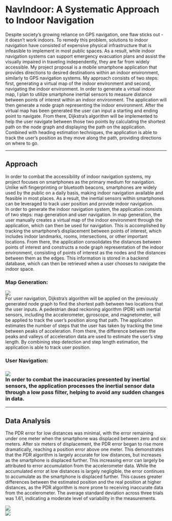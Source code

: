 
<h1>NavIndoor: A Systematic Approach to Indoor Navigation</h1>
<p>Despite society’s growing reliance on GPS navigation, one flaw sticks out - it doesn’t work indoors. To remedy this problem, solutions to indoor navigation have consisted of expensive physical infrastructure that is infeasible to implement in most public spaces. As a result, while indoor navigation systems can support emergency evacuation plans and assist the visually impaired in traveling independently, they are far from widely accessible. My project proposal is a mobile smartphone application that provides directions to desired destinations within an indoor environment, similarly to GPS navigation systems. My approach consists of two steps: first, generating a virtual map of the indoor environment and second, navigating the indoor environment. In order to generate a virtual indoor map, I plan to utilize smartphone inertial sensors to measure distance between points of interest within an indoor environment. The application will then generate a node graph representing the indoor environment. After the virtual map has been generated the user can input a starting and ending point to navigate. From there, Dijkstra’s algorithm will be implemented to help the user navigate between those two points by calculating the shortest path on the node graph and displaying the path on the application. Combined with heading estimation techniques, the application is able to track the user’s position as they move along the path, providing directions on where to go.</p>
<hr>
<h2>Approach</h2>
<p>In order to combat the accessibility of indoor navigation systems, my project focuses on smartphones as the primary medium for navigation. Unlike wifi fingerprinting or bluetooth beacons, smartphones are widely used by the public on a daily basis, making indoor navigation available and feasible in most places. As a result, the inertial sensors within smartphones can be leveraged to track user position and provide indoor navigation.
<br>
In order to generate the indoor navigation system, the application consists of two steps: map generation and user navigation. In map generation, the user manually creates a virtual map of the indoor environment through the application, which can then be used for navigation. This is accomplished by tracking the smartphone’s displacement between points of interest, which includes indoor landmarks, rooms, intersections, or other important locations. From there, the application consolidates the distances between points of interest and constructs a node graph representation of the indoor environment, consisting of points of interest as the nodes and the distances between them as the edges. This information is stored in a backend database, which can then be retrieved when a user chooses to navigate the indoor space.
<br>
<h3>Map Generation:</h3>
<img src="https://github.com/noahtylee/NavIndoor/assets/91506066/0ac73fa6-7f50-44ee-be22-d147ebd68ef3" />
<br>
For user navigation, Dijkstra’s algorithm will be applied on the previously generated node graph to find the shortest path between two locations that the user inputs. A pedestrian dead reckoning algorithm (PDR) with inertial sensors, including the accelerometer, gyroscope, and magnetometer, will be applied to track the user’s position along that path. The application estimates the number of steps that the user has taken by tracking the time between peaks of acceleration. From there, the difference between the peaks and valleys of acceleration data are used to estimate the user’s step length. By combining step detection and step length estimation, the application is able to track user position.
<br>
<h3>User Navigation:<h3>
<img src="https://github.com/noahtylee/NavIndoor/assets/91506066/5e736ec8-592b-44ee-96e3-de6349fd749c" />
<br>
In order to combat the inaccuracies presented by inertial sensors, the application  processes the inertial sensor data through a low pass filter, helping to avoid any sudden changes in data.
</p>
<hr>
<h2>Data Analysis</h2>
<p>The PDR error for low distances was minimal, with the error remaining under one meter when the smartphone was displaced between zero and six meters. After six meters of displacement, the PDR error began to rise more dramatically, reaching a position error above one meter. This demonstrates that the PDR algorithm is largely accurate for low distances, but increases as the smartphone is displaced further. This increasing error can largely be attributed to error accumulation from the accelerometer data. While the accumulated error at low distances is largely negligible, the error continues to accumulate as the smartphone is displaced further. This causes greater differences between the estimated position and the real position at higher distances, as the PDR algorithm is more prone to receiving inaccurate data from the accelerometer. The average standard deviation across three trials was 1.61, indicating a moderate level of variability in the measurements.</p>
<img src="https://github.com/noahtylee/NavIndoor/assets/91506066/888fd111-9205-4dab-ad83-14444f31f56c" />
<br>
<img src="https://github.com/noahtylee/NavIndoor/assets/91506066/882321dd-1f49-4e81-9f1e-7981b37e3842" />
